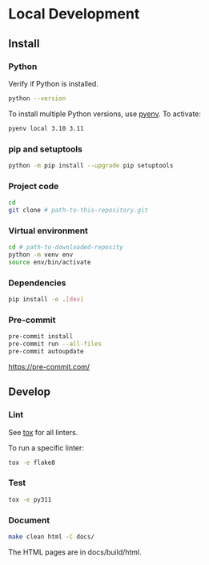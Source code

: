 # Local Development
## Install
### Python
Verify if Python is installed.
```sh
python --version
```

To install multiple Python versions, use [pyenv](https://github.com/pyenv/pyenv).
To activate:
```sh
pyenv local 3.10 3.11
```

### pip and setuptools
```sh
python -m pip install --upgrade pip setuptools
```

### Project code
```sh
cd
git clone # path-to-this-repository.git
```

### Virtual environment
```sh
cd # path-to-downloaded-reposity
python -m venv env
source env/bin/activate
```

### Dependencies
```sh
pip install -e .[dev]
```

### Pre-commit
```sh
pre-commit install
pre-commit run --all-files
pre-commit autoupdate
```

https://pre-commit.com/

## Develop
### Lint
See [tox](pyproject.toml) for all linters.

To run a specific linter:
```sh
tox -e flake8
```

### Test
```sh
tox -e py311
```

### Document
```sh
make clean html -C docs/
```
The HTML pages are in docs/build/html.
